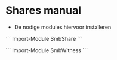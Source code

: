 # Shares manual

- De nodige modules hiervoor installeren

´´´
Import-Module SmbShare
´´´


´´´
Import-Module SmbWitness
´´´
